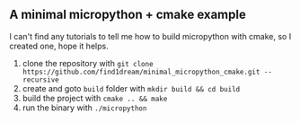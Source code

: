## A minimal micropython + cmake example
I can't find any tutorials to tell me how to build micropython with cmake, so I created one, hope it helps.
1. clone the repository with `git clone https://github.com/find1dream/minimal_micropython_cmake.git --recursive`
2. create and goto `build` folder with `mkdir build && cd build`
3. build the project with `cmake .. && make`
4. run the binary with `./micropython`
